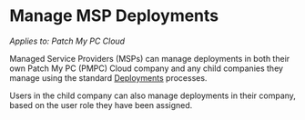 # Manage MSP Deployments

_Applies to: Patch My PC Cloud_

Managed Service Providers (MSPs) can manage deployments in both their own Patch My PC (PMPC) Cloud company and any child companies they manage using the standard [Deployments](../../cloud-deployments/) processes.

Users in the child company can also manage deployments in their company, based on the user role they have been assigned.
